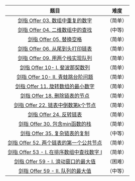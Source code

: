 |                             题目                             |              难度              |
| :----------------------------------------------------------: | :----------------------------: |
| [剑指 Offer 03. 数组中重复的数字](./剑指%20Offer%2003.%20数组中重复的数字.md) | （简单） |
| [剑指 Offer 04. 二维数组中的查找](./[剑指%20Offer%2004.%20二维数组中的查找.md]) |             (中等)             |
| [剑指 Offer 05. 替换空格](./剑指%20Offer%2005.%20替换空格.md) |            （简单）            |
| [剑指 Offer 06. 从尾到头打印链表](./剑指%20Offer%2006.%20从尾到头打印链表.md) |            （简单）            |
| [剑指 Offer 09. 用两个栈实现队列](./剑指%20Offer%2009.%20用两个栈实现队列.md) |            （简单）            |
| [剑指 Offer 10- I. 斐波那契数列](./剑指%20Offer%2010-%20I.%20斐波那契数列.md) |            （简单）            |
| [剑指 Offer 10- II. 青蛙跳台阶问题](./剑指%20Offer%2010-%20II.%20青蛙跳台阶问题.md) |            （简单）            |
| [剑指 Offer 11. 旋转数组的最小数字](./剑指%20Offer%2011.%20旋转数组的最小数字.md) |            （简单）            |
| [剑指 Offer 18. 删除链表的节点](./剑指%20Offer%2018.%20删除链表的节点.md) |            （简单）            |
| [剑指 Offer 22. 链表中倒数第k个节点](./剑指%20Offer%2022.%20链表中倒数第k个节点.md) |            （简单）            |
| [剑指 Offer 24. 反转链表](./剑指%20Offer%2024.%20反转链表.md) |            （简单）            |
| [剑指 Offer 30. 包含min函数的栈](./面试题30.%20包含min函数的栈.md) |            （简单）            |
| [剑指 Offer 35. 复杂链表的复制](./剑指%20Offer%2035.%20复杂链表的复制.md) |            （中等）            |
| [剑指 Offer 52. 两个链表的第一个公共节点](./剑指%20Offer%2052.%20两个链表的第一个公共节点.md) |            （简单）            |
| [剑指 Offer 53 - I. 在排序数组中查找数字 I](./剑指%20Offer%2053%20-%20I.%20在排序数组中查找数字%20I.md) |            （简单）            |
| [剑指 Offer 59 - I. 滑动窗口的最大值](./剑指%20Offer%2059%20-%20I.%20滑动窗口的最大值.md) |            （困难）            |
| [剑指 Offer 59 - II. 队列的最大值](./剑指%20Offer%2059%20-%20II.%20队列的最大值.md) |            （中等）            |